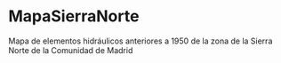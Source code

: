 # MapaSierraNorte
Mapa de elementos hidráulicos anteriores a 1950 de la zona de la Sierra Norte de la Comunidad de Madrid
